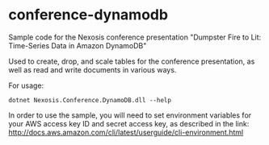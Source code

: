 # conference-dynamodb
Sample code for the Nexosis conference presentation "Dumpster Fire to Lit: Time-Series Data in Amazon DynamoDB"

Used to create, drop, and scale tables for the conference presentation, as well as read and write documents in various ways.

For usage:
```
dotnet Nexosis.Conference.DynamoDB.dll --help
```

In order to use the sample, you will need to set environment variables for your AWS access key ID and secret access key, as described in the link:
http://docs.aws.amazon.com/cli/latest/userguide/cli-environment.html
